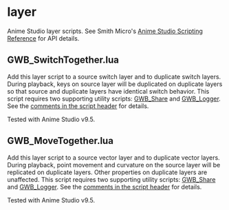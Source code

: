 layer
=====

Anime Studio layer scripts. See Smith Micro's [Anime Studio Scripting Reference](http://www.animestudioscripting.com) for API details.

GWB_SwitchTogether.lua
----------------------

Add this layer script to a source switch layer and to duplicate switch layers. During playback, keys on source layer will be duplicated on duplicate layers so that source and duplicate layers have identical switch behavior. This script requires two supporting utility scripts: [GWB_Share](../utility/GWB_Share.lua) and [GWB_Logger](../utility/GWB_Logger.lua). See the [comments in the script header](GWB_SwitchTogether.lua#L2-48) for details.

Tested with Anime Studio v9.5.

GWB_MoveTogether.lua
--------------------

Add this layer script to a source vector layer and to duplicate	vector layers. During playback, point movement and curvature on	the source layer will be replicated on duplicate layers. Other properties on duplicate layers are unaffected. This script requires two supporting utility scripts: [GWB_Share](../utility/GWB_Share.lua) and [GWB_Logger](../utility/GWB_Logger.lua). See the [comments in the script header](GWB_MoveTogether.lua#L2-57) for details.

Tested with Anime Studio v9.5.
